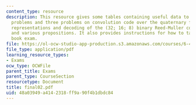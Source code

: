 ```yaml
---
content_type: resource
description: This resource gives some tables containing useful data to solve the given
  problems and three problems on convolution code over the quaternary field, graphical
  representations and decoding of the (32; 16; 8) binary Reed-Muller code RM(2; 5)
  and various propositions. It also provides instructions for how to take the closed
  book exam.
file: https://ol-ocw-studio-app-production.s3.amazonaws.com/courses/6-451-principles-of-digital-communication-ii-spring-2005/48a03949a4142318ff9a90f4b1dbdc84_final02.pdf
file_type: application/pdf
learning_resource_types:
- Exams
ocw_type: OCWFile
parent_title: Exams
parent_type: CourseSection
resourcetype: Document
title: final02.pdf
uid: 48a03949-a414-2318-ff9a-90f4b1dbdc84
---
```

